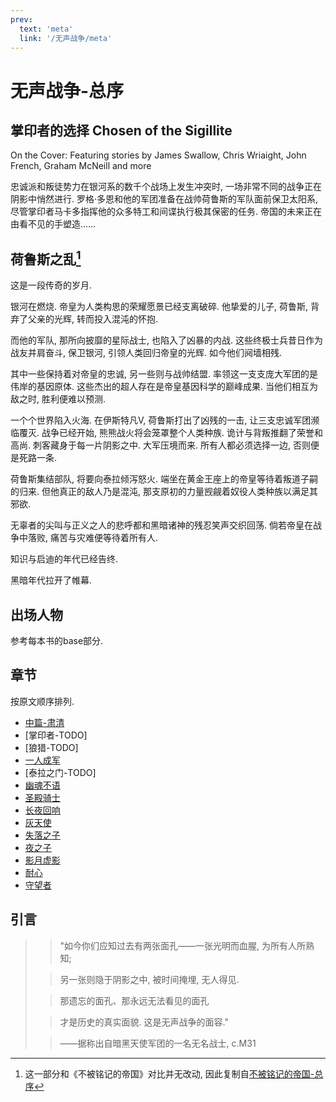 ```yaml
---
prev:
  text: 'meta'
  link: '/无声战争/meta'
---
```


# 无声战争-总序

## 掌印者的选择 Chosen of the Sigillite

On the Cover: Featuring stories by James Swallow, Chris Wriaight, John French, Graham McNeill and more

忠诚派和叛徒势力在银河系的数千个战场上发生冲突时, 一场非常不同的战争正在阴影中悄然进行. 罗格·多恩和他的军团准备在战帅荷鲁斯的军队面前保卫太阳系, 尽管掌印者马卡多指挥他的众多特工和间谍执行极其保密的任务. 帝国的未来正在由看不见的手塑造……

## 荷鲁斯之乱[^0]

这是一段传奇的岁月.

银河在燃烧. 帝皇为人类构思的荣耀愿景已经支离破碎. 他挚爱的儿子, 荷鲁斯, 背弃了父亲的光辉, 转而投入混沌的怀抱.

而他的军队, 那所向披靡的星际战士, 也陷入了凶暴的内战. 这些终极士兵昔日作为战友并肩奋斗, 保卫银河, 引领人类回归帝皇的光辉. 如今他们阋墙相残.

其中一些保持着对帝皇的忠诚, 另一些则与战帅结盟. 率领这一支支庞大军团的是伟岸的基因原体. 这些杰出的超人存在是帝皇基因科学的巅峰成果. 当他们相互为敌之时, 胜利便难以预测.

一个个世界陷入火海. 在伊斯特凡V, 荷鲁斯打出了凶残的一击, 让三支忠诚军团濒临覆灭. 战争已经开始, 熊熊战火将会笼罩整个人类种族. 诡计与背叛推翻了荣誉和高尚. 刺客藏身于每一片阴影之中. 大军压境而来. 所有人都必须选择一边, 否则便是死路一条.

荷鲁斯集结部队, 将要向泰拉倾泻怒火. 端坐在黄金王座上的帝皇等待着叛道子嗣的归来. 但他真正的敌人乃是混沌, 那支原初的力量觊觎着奴役人类种族以满足其邪欲.

无辜者的尖叫与正义之人的悲呼都和黑暗诸神的残忍笑声交织回荡. 倘若帝皇在战争中落败, 痛苦与灾难便等待着所有人.

知识与启迪的年代已经告终.

黑暗年代拉开了帷幕.

## 出场人物

参考每本书的base部分.

## 章节

按原文顺序排列.

+ [中篇-肃清](/无声战争/肃清/meta)
+ [掌印者-TODO]
+ [狼猎-TODO]
+ [一人成军](/无声战争/一人成军/meta)
+ [泰拉之门-TODO]
+ [幽魂不语](/无声战争/幽魂不语/meta)
+ [圣殿骑士](/无声战争/圣殿骑士/meta)
+ [长夜回响](/无声战争/长夜回响/meta)
+ [灰天使](/无声战争/灰天使/meta)
+ [失落之子](/无声战争/失落之子/meta)
+ [夜之子](/无声战争/夜之子/meta)
+ [影月虚影](/无声战争/影月虚影/meta)
+ [耐心](/无声战争/耐心/meta)
+ [守望者](/无声战争/守望者/meta)

[^0]: 这一部分和《不被铭记的帝国》对比并无改动, 因此复制自[不被铭记的帝国-总序](/不被铭记的帝国/base)

## 引言

> > "如今你们应知过去有两张面孔——一张光明而血腥, 为所有人所熟知;
>
> > 另一张则隐于阴影之中, 被时间掩埋, 无人得见.
>
> > 那遗忘的面孔、那永远无法看见的面孔
>
> > 才是历史的真实面貌. 这是无声战争的面容."
>
> > ——据称出自暗黑天使军团的一名无名战士, c.M31
